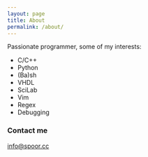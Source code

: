 ```yaml
---
layout: page
title: About
permalink: /about/
---
```


Passionate programmer, some of my interests:

* C/C++
* Python
* (Ba)sh
* VHDL
* SciLab
* Vim
* Regex
* Debugging

### Contact me

[info@spoor.cc](mailto:info@spoor.cc)
